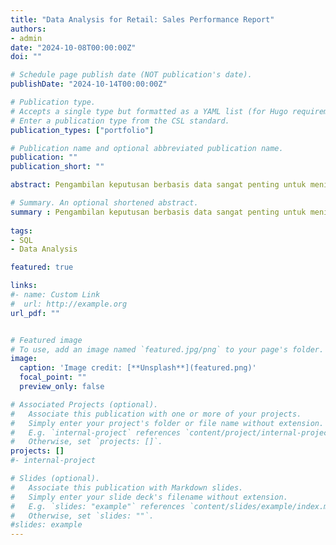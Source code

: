 ```yaml
---
title: "Data Analysis for Retail: Sales Performance Report"
authors:
- admin
date: "2024-10-08T00:00:00Z"
doi: ""

# Schedule page publish date (NOT publication's date).
publishDate: "2024-10-14T00:00:00Z"

# Publication type.
# Accepts a single type but formatted as a YAML list (for Hugo requirements).
# Enter a publication type from the CSL standard.
publication_types: ["portfolio"]

# Publication name and optional abbreviated publication name.
publication: ""
publication_short: ""

abstract: Pengambilan keputusan berbasis data sangat penting untuk meningkatkan pertumbuhan penjualan dan tetap berada di depan persaingan. Laporan kinerja penjualan ini menyajikan analisis data komprehensif dari data penjualan ritel DQLab Store menggunakan SQL, Dengan menggunakan kueri SQL yang canggih dan teknik pemodelan data, report ini melingkupi Overall perofrmance DQLab Store dari tahun 2009 - 2012, Efektifitas dan efisiensi promosi, dan Analisa terhadap customer setiap tahunnya.

# Summary. An optional shortened abstract.
summary : Pengambilan keputusan berbasis data sangat penting untuk meningkatkan pertumbuhan penjualan dan tetap berada di depan persaingan. Laporan kinerja penjualan ini menyajikan analisis data komprehensif dari data penjualan ritel DQLab Store menggunakan SQL, Dengan menggunakan kueri SQL yang canggih dan teknik pemodelan data, report ini melingkupi Overall perofrmance DQLab Store dari tahun 2009 - 2012, Efektifitas dan efisiensi promosi, dan Analisa terhadap customer setiap tahunnya.
  
tags:
- SQL 
- Data Analysis

featured: true

links:
#- name: Custom Link
#  url: http://example.org
url_pdf: ""


# Featured image
# To use, add an image named `featured.jpg/png` to your page's folder. 
image:
  caption: 'Image credit: [**Unsplash**](featured.png)'
  focal_point: ""
  preview_only: false

# Associated Projects (optional).
#   Associate this publication with one or more of your projects.
#   Simply enter your project's folder or file name without extension.
#   E.g. `internal-project` references `content/project/internal-project/index.md`.
#   Otherwise, set `projects: []`.
projects: []
#- internal-project

# Slides (optional).
#   Associate this publication with Markdown slides.
#   Simply enter your slide deck's filename without extension.
#   E.g. `slides: "example"` references `content/slides/example/index.md`.
#   Otherwise, set `slides: ""`.
#slides: example
---
```

